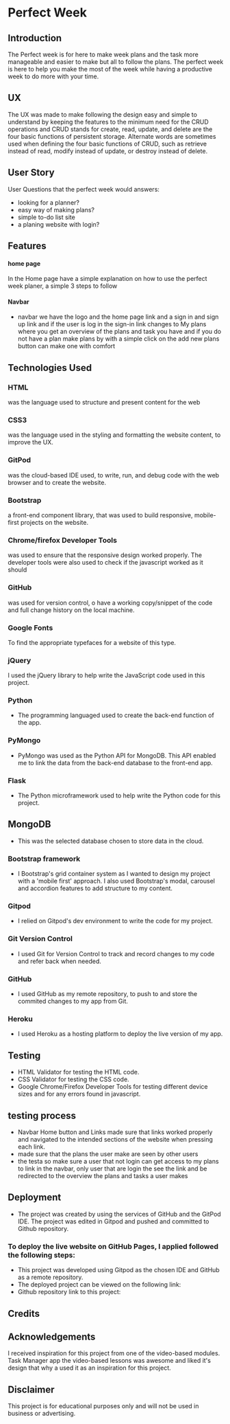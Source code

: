 
# Perfect Week

## Introduction
The Perfect week is for here to make week plans and the task more manageable and easier to make but all to follow the plans. The perfect week is here to help you make the most of the week while having a productive week to do more with your time. 

## UX
The UX was made to make following the design easy and simple to understand by keeping the features to the minimum need for the CRUD operations and CRUD stands for create, read, update, and delete are the four basic functions of persistent storage. Alternate words are sometimes used when defining the four basic functions of CRUD, such as retrieve instead of read, modify instead of update, or destroy instead of delete.

## User Story
User Questions that the perfect week would answers:

* looking for a planner?
* easy way of making plans?
* simple to-do list site
* a planing website with login?
## Features
#### home page

In the Home page have a simple explanation on how to use the perfect week planer, a simple 3 steps to follow 
#### Navbar
 * navbar we have the logo and the home page link and a sign in and sign up link and if the user is log in the sign-in link changes  to My plans where you get an overview of the plans and task you have and if you do not have a plan make plans by with a simple click on the add new plans button can make one with comfort 

## Technologies Used
### HTML
was the language used to structure and present content for the web

### CSS3
was the language used in the styling and formatting the website content, to improve the UX.

### GitPod
was the cloud-based IDE used, to write, run, and debug code with the web browser and to create the website.

### Bootstrap
a front-end component library, that was used to build responsive, mobile-first projects on the website.

### Chrome/firefox Developer Tools
was used to ensure that the responsive design worked properly. The developer tools were also used to check if the javascript worked as it should

### GitHub
was used for version control, o have a working copy/snippet of the code and full change history on the local machine.

### Google Fonts
To find the appropriate typefaces for a website of this type.

### jQuery
I used the jQuery library to help write the JavaScript code used in this project.
### Python
* The programming languaged used to create the back-end function of the app.
### PyMongo
* PyMongo was used as the Python API for MongoDB. This API enabled me to link the data from the back-end database to the front-end app.
### Flask
* The Python microframework used to help write the Python code for this project.

## MongoDB
* This was the selected database chosen to store data in the cloud.
### Bootstrap framework 
* I Bootstrap's grid container system as I wanted to design my project with a 'mobile first' approach. I also used Bootstrap's modal, carousel and accordion features to add structure to my content.
### Gitpod
* I relied on Gitpod's dev environment to write the code for my project.
### Git Version Control
* I used Git for Version Control to track and record changes to my code and refer back when needed.
### GitHub
* I used GitHub as my remote repository, to push to and store the commited changes to my app from Git.
### Heroku
* I used Heroku as a hosting platform to deploy the live version of my app.


## Testing
* HTML Validator for testing the HTML code.
* CSS Validator for testing the CSS code.
* Google Chrome/Firefox Developer Tools for testing different device sizes and for any errors found in javascript.

## testing process
* Navbar Home button and Links made sure that links worked properly and navigated to the intended sections of the website when pressing each link.
* made sure that the plans the user make are seen by other users
* the testa so make sure a user that not login can get access to my plans to link in the navbar, only user that are login the see the link and be redirected to the overview the plans and tasks a user makes 
## Deployment
 * The project was created by using the services of GitHub and the GitPod IDE. The project was edited in Gitpod and pushed and committed to Github repository.

### To deploy the live website on GitHub Pages, I applied followed the following steps:
* This project was developed using Gitpod as the chosen IDE and GitHub as a remote repository.
* The deployed project can be viewed on the following link:
* Github repository link to this project:

## Credits
## Acknowledgements
I received inspiration for this project from one of the video-based modules. Task Manager app the video-based lessons was awesome and liked it's design that why a used it as an inspiration for this project.
## Disclaimer
This project is for educational purposes only and will not be used in business or advertising.

